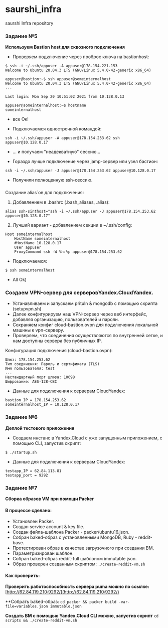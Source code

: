 # saurshi_infra
saurshi Infra repository

### Задание №5
**Используем Bastion host для сквозного подключения**

* Проверяем подключение через проброс ключа на bastionhost:
```
$ ssh -i ~/.ssh/appuser -A appuser@178.154.221.153
Welcome to Ubuntu 20.04.3 LTS (GNU/Linux 5.4.0-42-generic x86_64)
```
```
appuser@bastion:~$ ssh appuser@someinternalhost
Welcome to Ubuntu 20.04.3 LTS (GNU/Linux 5.4.0-42-generic x86_64)
...

Last login: Mon Sep 20 10:51:02 2021 from 10.128.0.13
```
```
appuser@someinternalhost:~$ hostname
someinternalhost
```
* все Ок!

* Подключаемся однострочной командой:
```
ssh -i ~/.ssh/appuser -A appuser@178.154.253.62 ssh appuser@10.128.0.17
```
* ... и получаем "неадекватную" сессию...

* Гораздо лучше подключение через jamp-сервер или узел бастион:
```
ssh -i ~/.ssh/appuser -J appuser@178.154.253.62 appuser@10.128.0.17
```
* Получили полноценную ssh-сессию.

###
Создание alias`ов для подключения:

1. Добавлением в .bashrc (.bash_aliases, .alias): 

```
alias ssh-sinthost="ssh -i ~/.ssh/appuser -J appuser@178.154.253.62 appuser@10.128.0.17"
```

2. Лучший вариант - добавлением секции в ~/.ssh/config:

```
Host someinternalhost
	HostName someinternalhost
	#HostName 10.128.0.17
	User appuser
	ProxyCommand ssh -W %h:%p appuser@178.154.253.62
```
* Подключаемся:
```
$ ssh someinternalhost
```
* All Ok)

### Создаем VPN-сервер для серверовYandex.CloudYandex.

* Устанавливаем и запускаем prituln & mongodb с помощью скрипта (setupvpn.sh)
* Далее конфигурируем наш VPN-сервер через веб интерфейс, добавляя организацию, пользователей и пароли.
* Сохраняем конфиг cloud-bastion.ovpn для подключения локальной машины к vpn-серверу.
* Проверяем, что соединения осуществляются по внутренней сетке, и нам доступны сервера без публичных IP.

 Конфигурация подключения (cloud-bastion.ovpn):
 ```
 Шлюз: 178.154.253.62
 Тип соединения: Пароль и сертификаты (TLS)
 Имя пользователя: test
 ...
 Нестандартный порт шлюза: 10698
 Шифрование: AES-128-CBC
 ```
 * Данные для подключения к серверам CloudYandex:

 ```
 bastion_IP = 178.154.253.62
 someinternalhost_IP = 10.128.0.17

 ```
### Задание №6
**Деплой тестового приложения**

* Создаем инстанс в Yandex.Cloud с уже запущенным приложением, с помощью CLI, запустив скрипт:

```
$ ./startup.sh

```
* Данные для подключения к серверам CloudYandex:

```
testapp_IP = 62.84.113.81
testapp_port = 9292

```
### Задание №7
**Сборка образов VM при помощи Packer**

#### В процессе сделано:
* Установлен Packer.
* Создан service account & key file.
* Создан файла-шаблона Packer - packer/ubuntu16.json.
* Собран baked-образ с установленными MongoDB, Ruby - reddit-base.
* Протестирован образ в качестве загрузочного при создании ВМ.
* Параметризирован шаблон.
* Собран baked-образ reddit-full шаблоном immutable.json.
* Образ проверен созданным скриптом:
  ```./create-reddit-vm.sh```
#### Как проверить:
**Проверить работоспособность сервера puma можно по ссылке:**
  [http://62.84.119.210:9292/](http://62.84.119.210:9292/)

**Собрать baked-образ:
```cd packer && packer build -var-file=variables.json immutable.json```

**Создать ВМ с помощью Yandex.Cloud CLI можно, запустив скрипт**
```cd scripts && ./create-reddit-vm.sh```


